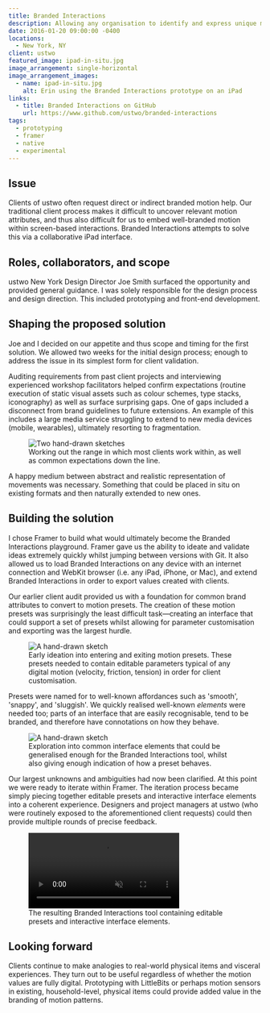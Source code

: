 ```yaml
---
title: Branded Interactions
description: Allowing any organisation to identify and express unique motion and interactions.
date: 2016-01-20 09:00:00 -0400
locations:
  - New York, NY
client: ustwo
featured_image: ipad-in-situ.jpg
image_arrangement: single-horizontal
image_arrangement_images:
  - name: ipad-in-situ.jpg
    alt: Erin using the Branded Interactions prototype on an iPad
links:
  - title: Branded Interactions on GitHub
    url: https://www.github.com/ustwo/branded-interactions
tags:
  - prototyping
  - framer
  - native
  - experimental
---
```


## Issue

Clients of ustwo often request direct or indirect branded motion help. Our traditional client process makes it difficult to uncover relevant motion attributes, and thus also difficult for us to embed well-branded motion within screen-based interactions. Branded Interactions attempts to solve this via a collaborative iPad interface.

## Roles, collaborators, and scope

ustwo New York Design Director Joe Smith surfaced the opportunity and provided general guidance. I was solely responsible for the design process and design direction. This included prototyping and front-end development.

## Shaping the proposed solution

Joe and I decided on our appetite and thus scope and timing for the first solution. We allowed two weeks for the initial design process; enough to address the issue in its simplest form for client validation.

Auditing requirements from past client projects and interviewing experienced workshop facilitators helped confirm expectations (routine execution of static visual assets such as colour schemes, type stacks, iconography) as well as surface surprising gaps. One of gaps included a disconnect from brand guidelines to future extensions. An example of this includes a large media service struggling to extend to new media devices (mobile, wearables), ultimately resorting to fragmentation.

<figure>
  <img data-src="https://ik.imagekit.io/dw/work/branded-interactions/attribute-applications.jpg" alt="Two hand-drawn sketches">
  <figcaption>Working out the range in which most clients work within, as well as common expectations down the line.</figcaption>
</figure>

A happy medium between abstract and realistic representation of movements was necessary. Something that could be placed in situ on existing formats and then naturally extended to new ones.

## Building the solution

I chose Framer to build what would ultimately become the Branded Interactions playground. Framer gave us the ability to ideate and validate ideas extremely quickly whilst jumping between versions with Git. It also allowed us to load Branded Interactions on any device with an internet connection and WebKit browser (i.e. any iPad, iPhone, or Mac), and extend Branded Interactions in order to export values created with clients.

Our earlier client audit provided us with a foundation for common brand attributes to convert to motion presets. The creation of these motion presets was surprisingly the least difficult task—creating an interface that could support a set of presets whilst allowing for parameter customisation and exporting was the largest hurdle.

<figure>
  <img data-src="https://ik.imagekit.io/dw/work/branded-interactions/curve-expressions.jpg" alt="A hand-drawn sketch">
  <figcaption>Early ideation into entering and exiting motion presets. These presets needed to contain editable parameters typical of any digital motion (velocity, friction, tension) in order for client customisation.</figcaption>
</figure>

Presets were named for to well-known affordances such as 'smooth', 'snappy', and 'sluggish'. We quickly realised well-known _elements_ were needed too; parts of an interface that are easily recognisable, tend to be branded, and therefore have connotations on how they behave.

<figure>
  <img data-src="https://ik.imagekit.io/dw/work/branded-interactions/pattern-expressions.jpg" alt="A hand-drawn sketch">
  <figcaption>Exploration into common interface elements that could be generalised enough for the Branded Interactions tool, whilst also giving enough indication of how a preset behaves.</figcaption>
</figure>

Our largest unknowns and ambiguities had now been clarified. At this point we were ready to iterate within Framer. The iteration process became simply piecing together editable presets and interactive interface elements into a coherent experience. Designers and project managers at ustwo (who were routinely exposed to the aforementioned client requests) could then provide multiple rounds of precise feedback.

<figure>
  <video muted loop playsinline controls autoplay>
  <source src="https://ik.imagekit.io/dw/video/branded-interactions-demo.mp4" type="video/mp4">
  </video>
  <figcaption>The resulting Branded Interactions tool containing editable presets and interactive interface elements.</figcaption>
</figure>



## Looking forward

Clients continue to make analogies to real-world physical items and visceral experiences. They turn out to be useful regardless of whether the motion values are fully digital. Prototyping with LittleBits or perhaps motion sensors in existing, household-level, physical items could provide added value in the branding of motion patterns.



